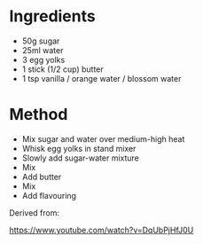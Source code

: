 # Ingredients

* 50g sugar
* 25ml water
* 3 egg yolks
* 1 stick (1/2 cup) butter
* 1 tsp vanilla / orange water / blossom water

# Method
* Mix sugar and water over medium-high heat
* Whisk egg yolks in stand mixer
* Slowly add sugar-water mixture
* Mix
* Add butter
* Mix
* Add flavouring

Derived from:

https://www.youtube.com/watch?v=DqUbPjHfJ0U
